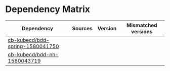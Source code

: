 # Dependency Matrix

Dependency | Sources | Version | Mismatched versions
---------- | ------- | ------- | -------------------
[cb-kubecd/bdd-spring-1580041750](https://github.com/cb-kubecd/bdd-spring-1580041750.git) |  | []() | 
[cb-kubecd/bdd-nh-1580043719](https://github.com/cb-kubecd/bdd-nh-1580043719.git) |  | []() | 
